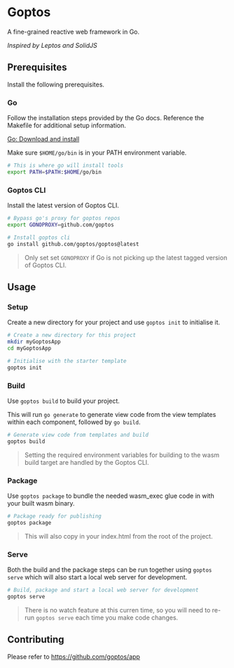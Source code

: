 # Goptos

A fine-grained reactive web framework in Go.

*Inspired by Leptos and SolidJS*

## Prerequisites

Install the following prerequisites.

### Go

Follow the installation steps provided by the Go docs. Reference the Makefile for additional setup information.

[Go: Download and install](https://go.dev/doc/install)

Make sure `$HOME/go/bin` is in your PATH environment variable.

``` bash
# This is where go will install tools
export PATH=$PATH:$HOME/go/bin
```

### Goptos CLI

Install the latest version of Goptos CLI.

``` bash
# Bypass go's proxy for goptos repos
export GONOPROXY=github.com/goptos

# Install goptos cli
go install github.com/goptos/goptos@latest
```

> Only set set `GONOPROXY` if Go is not picking up the latest tagged version of Goptos CLI.

## Usage

### Setup

Create a new directory for your project and use `goptos init` to initialise it.

``` bash
# Create a new directory for this project
mkdir myGoptosApp
cd myGoptosApp

# Initialise with the starter template
goptos init
```

### Build

Use `goptos build` to build your project.

This will run `go generate` to generate view code from the view templates within each component, followed by `go build`.

``` bash
# Generate view code from templates and build
goptos build
```

> Setting the required environment variables for building to the wasm build target are handled by the Goptos CLI.

### Package

Use `goptos package` to bundle the needed wasm_exec glue code in with your built wasm binary.

``` bash
# Package ready for publishing
goptos package
```

> This will also copy in your index.html from the root of the project.

### Serve

Both the build and the package steps can be run together using `goptos serve` which will also start a local web server for development.

``` bash
# Build, package and start a local web server for development
goptos serve
```

> There is no watch feature at this curren time, so you will need to re-run `goptos serve` each time you make code changes.

## Contributing

Please refer to https://github.com/goptos/app

